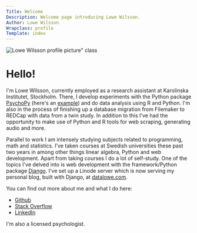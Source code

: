 ```yaml
---
Title: Welcome
Description: Welcome page introducing Lowe Wilsson.
Author: Lowe Wilsson
Wrapclass: profile
Template: index
---
```

![Lowe Wilsson profile picture" class](%base_url%/image/lowe_wilsson_profile.jpeg&w=600)

Hello!
==========================
I'm Lowe Wilsson, currently employed as a research assistant at Karolinska Institutet, Stockholm. There, I develop experiments with the Python package [PsychoPy](https://psychopy.org/) (here's an [example](https://github.com/datalowe/psychopy-smdt-melody)) and do data analysis using R and Python. I'm also in the process of finishing up a database migration from Filemaker to REDCap with data from a twin study. In addition to this I've had the opportunity to make use of Python and R tools for web scraping, generating audio and more.

Parallel to work I am intensely studying subjects related to programming, math and statistics. I've taken courses at Swedish universities these past two years in among other things linear algebra, Python and web development. Apart from taking courses I do a lot of self-study. One of the topics I've delved into is web development with the framework/Python package [Django](https://www.djangoproject.com/). I've set up a Linode server which is now serving my personal blog, built with Django, at [datalowe.com](https://datalowe.com/).

You can find out more about me and what I do here:
* [Github](https://github.com/datalowe)
* [Stack Overflow](https://stackoverflow.com/users/13825766/datalowe)
* [LinkedIn](https://se.linkedin.com/in/lowe-wilsson-818943101)

I'm also a licensed psychologist.
